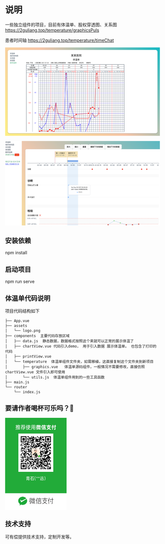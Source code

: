 # 说明

一些独立组件的项目，目前有体温单、股权穿透图、关系图 https://2guliang.top/temperature/graphicsPuls

患者时间轴 <https://2guliang.top/temperature/timeChat>

![preview](./screenshots.png)

![preview](./screenshots_time.png)

## 安装依赖

npm install  

## 启动项目

npm run serve


## 体温单代码说明

项目代码结构如下
```
├── App.vue
├── assets
│   └── logo.png
├── components  主要代码存放区域
│   ├── data.js  静态数据，数据格式按照这个来就可以正常的展示体温了
│   ├── chartView.vue 代码引入demo， 用于引入数据 展示体温单。 也包含了打印的代码
│   ├── printView.vue
│   └── temperature  体温单组件文件夹，如需移植，这直接复制这个文件夹到新项目
│       ├── graphics.vue   体温单源码组件，一般情况不需要修改，直接仿照 chartView.vue 文件引入即可使用
│       └── utils.js  体温单组件用到的一些工具函数
├── main.js
└── router
    └── index.js
```

## 要请作者喝杯可乐吗？🥰

 <img src="./pay.jpg" width = "200" height = "300" alt="pay" align=center />

## 技术支持

可有偿提供技术支持，定制开发等。
